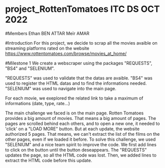 # project_RottenTomatoes ITC DS OCT 2022

#Members
Ethan BEN ATTAR
Meïr AMAR

#Introduction
For this project, we decide to scrap all the movies avaible on streaming platforms rated on the website https://www.rottentomatoes.com/browse/movies_at_home/

#Milestone 1
We create a webscraper using the packages "REQUESTS", "BS4" and "SELENIUM".

"REQUESTS" was used to validate that the datas are avaible.
"BS4" was used to register the HTML datas and to find the informations needed.
"SELENIUM" was used to navigate into the main page.

For each movie, we exeplored the related link to take a maximum of informations (date, type, rate...)

The main challenge we faced is on the main page. Rotten Tomatoes provides a big amount of movies. That means a big amount of pages.
The pages are scrolled behind each others, and to open a new one, it needed to 'click' on a "LOAD MORE" button.
But at each update, the website authorized 5 pages. That means, we can't extract the list of the films on the other pages, even if we loaded it before.
To solve this challenge, we used "SELENIUM" and a nice team spirit to improve the code.
We first add lines to click on the button until the button deseappears.
The "REQUESTS" updates the page, so all the HTML code was lost. Then, we added lines to extract the HTML code before this update.